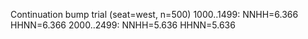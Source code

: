 Continuation bump trial (seat=west, n=500)
1000..1499: NNHH=6.366 HHNN=6.366
2000..2499: NNHH=5.636 HHNN=5.636
